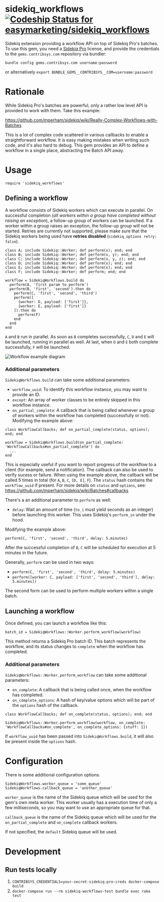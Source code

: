 # sidekiq_workflows [ ![Codeship Status for easymarketing/sidekiq_workflows](https://app.codeship.com/projects/e91d8f00-8cc8-0136-51c6-2a99a1cc69dd/status?branch=master)](https://app.codeship.com/projects/303519)

Sidekiq extension providing a workflow API on top of Sidekiq Pro's batches. To use this gem, you need a [Sidekiq Pro](https://sidekiq.org/products/pro.html) license, and provide the credentials to the `gems.contribsys.com` repository via bundler:

`bundle config gems.contribsys.com username:password`

or alternatively `export BUNDLE_GEMS__CONTRIBSYS__COM=username:password`

# Rationale

While Sidekiq Pro's batches are powerful, only a rather low level API is provided to work with them. Take this example:

https://github.com/mperham/sidekiq/wiki/Really-Complex-Workflows-with-Batches

This is a lot of complex code scattered in various callbacks to enable a straightforward workflow. It is easy making mistakes when writing such code, and it's also hard to debug. This gem provides an API to define a workflow in a single place, abstracting the Batch API away.

# Usage
```
require 'sidekiq_workflows'
```
## Defining a workflow

A workflow consists of Sidekiq workers which can execute in parallel. On successful completion (*all workers within a group have completed without raising an exception*), a follow-up group of workers can be launched. If a worker within a group raises an exception, the follow-up group will not be started. Retries are currently not supported, please make sure that the Sidekiq workers being used have **retries disabled** (`sidekiq_options retry: false`).

```
class A; include Sidekiq::Worker; def perform(x); end; end
class B; include Sidekiq::Worker; def perform(x, y); end; end
class C; include Sidekiq::Worker; def perform(x, y, z); end; end
class D; include Sidekiq::Worker; def perform(x); end; end
class E; include Sidekiq::Worker; def perform(x); end; end
class F; include Sidekiq::Worker; def perform; end; end

workflow = SidekiqWorkflows.build do
  perform(A, 'first param to perform')
  perform(B, 'first', 'second').then do
    perform(C, 'first', 'second', 'third')
    perform([
      {worker: D, payload: ['first']},
      {worker: E, payload: ['first']}
    ]).then do
      perform(F)
    end
  end
end
```

`A` and `B` run in parallel. As soon as `B` completes successfully, `C`, `D` and `E` will be launched, running in parallel as well. At last, when `D` and `E` both complete successfully, `F` will be launched.

![Workflow example diagram](https://user-images.githubusercontent.com/1135351/44785755-453cfd80-ab92-11e8-8749-07544fef8fae.png)

### Additional parameters

`SidekiqWorkflows.build` can take some additional parameters:

* `workflow_uuid`: To identify this workflow instance, you may want to provide an ID.
* `except`: An array of worker classes to be entirely skipped in this workflow instance.
* `on_partial_complete`: A callback that is being called whenever a group of workers within the workflow has completed (successfully or not). Modifying the example above:

```
class WorkflowCallbacks; def on_partial_complete(status, options); end; end

workflow = SidekiqWorkflows.build(on_partial_complete: 'WorkflowCallbacks#on_partial_complete') do
  ...
end
```

This is especially useful if you want to report progress of the workflow to a client (for example, send a notification). The callback can also be used to verify sucess or failure. When using the example above, the callback will be called 5 times in total (for `A`, `B`, `C`, `[D, E]`, `F`). The `status` hash contains the `workflow_uuid` if present. For more details on `status` and `options`, see: https://github.com/mperham/sidekiq/wiki/Batches#callbacks

There's a an additional parameter to `perform` as well:

* `delay`: Wait an amount of time (`to_i` must yield seconds as an integer) before launching this worker. This uses Sidekiq's `perform_in` under the hood.

Modifying the example above:

`perform(C, 'first', 'second', 'third', delay: 5.minutes)`

After the successful completion of `B`, `C` will be scheduled for execution at 5 minutes in the future.

Generally, `perform` can be used in two ways:

* `perform(C, 'first', 'second', 'third', delay: 5.minutes)`
* `perform([worker: C, payload: ['first', 'second', 'third'], delay: 5.minutes])`

The second form can be used to perform multiple workers within a single batch.

## Launching a workflow

Once defined, you can launch a workflow like this:

`batch_id = SidekiqWorkflows::Worker.perform_workflow(workflow)`

This method returns a Sidekiq Pro batch ID. This batch represents the workflow, and its status changes to `complete` when the workflow has completed.

### Additional parameters

`SidekiqWorkflows::Worker.perform_workflow` can take some additional parameters:

* `on_complete`: A callback that is being called once, when the workflow has completed.
* `on_complete_options`: A hash of key/value options which will be part of the `options` hash of the callback.

```
class WorkflowCallbacks; def on_complete(status, options); end; end

SidekiqWorkflows::Worker.perform_workflow(workflow, on_complete: 'WorkflowCallbacks#on_complete', on_complete_options: {stuff: 1})
```

If `workflow_uuid` has been passed into `SidekiqWorkflows.build`, it will also be present inside the `options` hash.

# Configuration

There is some additional configuration options.

```
SidekiqWorkflows.worker_queue = 'some_queue'
SidekiqWorkflows.callback_queue = 'another_queue'
```

`worker_queue` is the name of the Sidekiq queue which will be used for the gem's own meta worker. This worker usually has a execution time of only a few milliseconds, so you may want to use an appropriate queue for that.

`callback_queue` is the name of the Sidekiq queue which will be used for the `on_partial_complete` and `on_complete` callback workers.

If not specified, the `default` Sidekiq queue will be used.

# Development

## Run tests locally

1. `CONTRIBSYS_CREDENTIALS=your-secret-sidekiq-pro-creds docker-compose build`
2. `docker-compose run --rm sidekiq-workflows-test bundle exec rake test`
